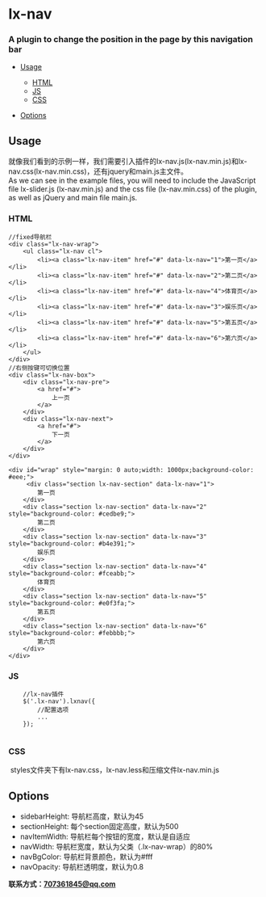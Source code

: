 # lx-nav

### A plugin to change the position in the page by this navigation bar

+ [Usage](#usage)
	- [HTML](#html)
	- [JS](#js)
  - [CSS](#css)
  
+ [Options](#options)


## Usage
就像我们看到的示例一样，我们需要引入插件的lx-nav.js(lx-nav.min.js)和lx-nav.css(lx-nav.min.css)，还有jquery和main.js主文件。<br/>
As we can see in the example files, you will need to include the JavaScript file lx-slider.js (lx-nav.min.js) and the css file (lx-nav.min.css) of the plugin, as well as jQuery and main file main.js.

### HTML
~~~
//fixed导航栏
<div class="lx-nav-wrap">
	<ul class="lx-nav cl">
		<li><a class="lx-nav-item" href="#" data-lx-nav="1">第一页</a></li>
		<li><a class="lx-nav-item" href="#" data-lx-nav="2">第二页</a></li>
		<li><a class="lx-nav-item" href="#" data-lx-nav="4">体育页</a></li>
		<li><a class="lx-nav-item" href="#" data-lx-nav="3">娱乐页</a></li>
		<li><a class="lx-nav-item" href="#" data-lx-nav="5">第五页</a></li>
		<li><a class="lx-nav-item" href="#" data-lx-nav="6">第六页</a></li>
	</ul>
</div>
//右侧按键可切换位置
<div class="lx-nav-box">
	<div class="lx-nav-pre">
		<a href="#">
			上一页
		</a>
	</div>	
	<div class="lx-nav-next">
		<a href="#">
			下一页
		</a>
	</div>
</div>

<div id="wrap" style="margin: 0 auto;width: 1000px;background-color: #eee;">	
	 <div class="section lx-nav-section" data-lx-nav="1">
		第一页
	</div>
	<div class="section lx-nav-section" data-lx-nav="2" style="background-color: #cedbe9;">
		第二页
	</div>
	<div class="section lx-nav-section" data-lx-nav="3" style="background-color: #b4e391;">
		娱乐页
	</div>
	<div class="section lx-nav-section" data-lx-nav="4" style="background-color: #fceabb;">
		体育页
	</div>
	<div class="section lx-nav-section" data-lx-nav="5" style="background-color: #e0f3fa;">
		第五页
	</div>
	<div class="section lx-nav-section" data-lx-nav="6" style="background-color: #febbbb;">
		第六页
	</div>
</div>  
~~~

### JS
~~~
  	//lx-nav插件
	$('.lx-nav').lxnav({
		//配置选项
		...
	});
	
~~~

### CSS

  styles文件夹下有lx-nav.css，lx-nav.less和压缩文件lx-nav.min.js



## Options
+ sidebarHeight: 导航栏高度，默认为45
+ sectionHeight:  每个section固定高度，默认为500
+ navItemWidth: 导航栏每个按钮的宽度，默认是自适应
+ navWidth:  导航栏宽度，默认为父类（.lx-nav-wrap）的80%
+ navBgColor: 导航栏背景颜色，默认为#fff
+ navOpacity:  导航栏透明度，默认为0.8



**联系方式：707361845@qq.com**
